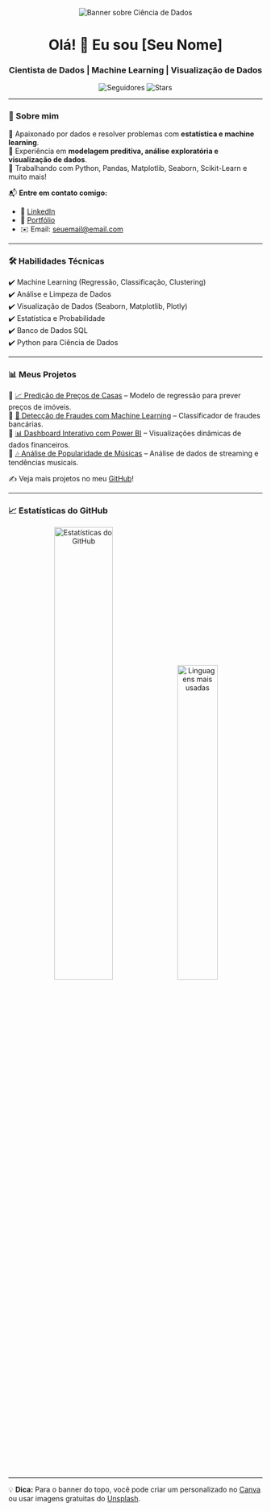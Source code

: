 <!-- Banner chamativo (você pode personalizar um no Canva ou usar um gerador de banners para GitHub) -->
<p align="center">
  <img src="https://source.unsplash.com/1200x400/?technology,data" alt="Banner sobre Ciência de Dados">
</p>

<h1 align="center">Olá! 👋 Eu sou [Seu Nome]</h1>
<h3 align="center">Cientista de Dados | Machine Learning | Visualização de Dados</h3>

<p align="center">
  <img src="https://img.shields.io/github/followers/seuusuario?style=social" alt="Seguidores">
  <img src="https://img.shields.io/github/stars/seuusuario?style=social" alt="Stars">
</p>

---

### 🚀 Sobre mim  
🔹 Apaixonado por dados e resolver problemas com **estatística e machine learning**.  
🔹 Experiência em **modelagem preditiva, análise exploratória e visualização de dados**.  
🔹 Trabalhando com Python, Pandas, Matplotlib, Seaborn, Scikit-Learn e muito mais!  

📬 **Entre em contato comigo:**  
- 💼 [LinkedIn](https://www.linkedin.com/in/seuusuario/)  
- 📂 [Portfólio](https://seuportfolio.com)  
- ✉️ Email: seuemail@email.com  

---

### 🛠️ **Habilidades Técnicas**
✔️ Machine Learning (Regressão, Classificação, Clustering)  
✔️ Análise e Limpeza de Dados  
✔️ Visualização de Dados (Seaborn, Matplotlib, Plotly)  
✔️ Estatística e Probabilidade  
✔️ Banco de Dados SQL  
✔️ Python para Ciência de Dados  

---

### 📊 **Meus Projetos**
🔹 [📈 Predição de Preços de Casas](https://github.com/seuusuario/predicao-casas) – Modelo de regressão para prever preços de imóveis.  
🔹 [🧠 Detecção de Fraudes com Machine Learning](https://github.com/seuusuario/fraude-ml) – Classificador de fraudes bancárias.  
🔹 [📊 Dashboard Interativo com Power BI](https://github.com/seuusuario/dashboard-powerbi) – Visualizações dinâmicas de dados financeiros.  
🔹 [🎶 Análise de Popularidade de Músicas](https://github.com/seuusuario/analise-musicas) – Análise de dados de streaming e tendências musicais.  

✍️ Veja mais projetos no meu [GitHub](https://github.com/seuusuario?tab=repositories)!  

---

### 📈 **Estatísticas do GitHub**
<p align="center">
  <img src="https://github-readme-stats.vercel.app/api?username=seuusuario&show_icons=true&theme=radical" width="48%" alt="Estatísticas do GitHub">
  <img src="https://github-readme-stats.vercel.app/api/top-langs/?username=seuusuario&layout=compact&theme=radical" width="40%" alt="Linguagens mais usadas">
</p>

---

💡 **Dica:** Para o banner do topo, você pode criar um personalizado no [Canva](https://www.canva.com/) ou usar imagens gratuitas do [Unsplash](https://unsplash.com/s/photos/data-science).  

